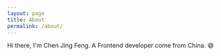 ```yaml
---
layout: page
title: About
permalink: /about/
---
```


Hi there, I'm Chen Jing Feng. A Frontend developer come from China. 😄
